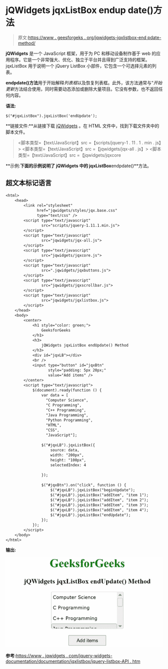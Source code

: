 # jQWidgets jqxListBox endup date()方法

> 原文:[https://www . geesforgeks . org/jqwidgets-jqxlistbox-end pdate-method/](https://www.geeksforgeeks.org/jqwidgets-jqxlistbox-endupdate-method/)

**jQWidgets** 是一个 JavaScript 框架，用于为 PC 和移动设备制作基于 web 的应用程序。它是一个非常强大、优化、独立于平台并且得到广泛支持的框架。jqxListBox 用于说明一个 jQuery ListBox 小部件，它包含一个可选择元素的列表。

**endpdate()方法**用于开始解释*列表框*以及恢复列表框。此外，该方法通常与“*开始更新*方法结合使用，同时需要动态添加或删除大量项目。它没有参数，也不返回任何内容。

**语法:**

```
$("#jqxListBox").jqxListBox('endUpdate');
```

**链接文件:**从链接下载 [jQWidgets](https://www.jqwidgets.com/download/) 。在 HTML 文件中，找到下载文件夹中的脚本文件。

> <link rel="”stylesheet”" href="”jqwidgets/styles/jqx.base.css”" type="”text/css”">
> <脚本类型=【text/JavaScript】src =【scripts/jquery-1 . 11 . 1 . min . js】></脚本>
> <脚本类型=【text/JavaScript】src =【jqwidgets/jqx-all . js】></脚本>
> <脚本类型=【text/JavaScript】src =【jqwidgets/jqxcore

**示例:**下面的示例说明了 jQWidgets 中的 jqxListBox**endpdate()**方法。

## 超文本标记语言

```
<html>
    <head>
        <link rel="stylesheet" 
              href="jqwidgets/styles/jqx.base.css" 
              type="text/css" />
        <script type="text/javascript"
                src="scripts/jquery-1.11.1.min.js">
        </script>
        <script type="text/javascript" 
                src="jqwidgets/jqx-all.js">
        </script>
        <script type="text/javascript" 
                src="jqwidgets/jqxcore.js">
        </script>
        <script type="text/javascript" 
                src=".jqwidgets/jqxbuttons.js">
        </script>
        <script type="text/javascript" 
                src="jqwidgets/jqxscrollbar.js">
        </script>
        <script type="text/javascript" 
                src="jqwidgets/jqxlistbox.js">
        </script>
    </head>
    <body>
        <center>
            <h1 style="color: green;">
                GeeksforGeeks
            </h1>
            <h3>
                jQWidgets jqxListBox endUpdate() Method
            </h3>
            <div id="jqxLB"></div>
            <br />
            <input type="button" id="jqxBtn" 
                   style="padding: 5px 20px;" 
                   value="Add items" />
        </center>
        <script type="text/javascript">
            $(document).ready(function () {
                var data = [
                  "Computer Science",
                  "C Programming",
                  "C++ Programming",
                  "Java Programming",
                  "Python Programming",
                  "HTML", 
                  "CSS", 
                  "JavaScript"];

                $("#jqxLB").jqxListBox({
                    source: data,
                    width: "200px",
                    height: "100px",
                    selectedIndex: 4

                });

                $("#jqxBtn").on("click", function () {
                    $("#jqxLB").jqxListBox("beginUpdate");
                    $("#jqxLB").jqxListBox("addItem", "item 1");
                    $("#jqxLB").jqxListBox("addItem", "item 2");
                    $("#jqxLB").jqxListBox("addItem", "item 3");
                    $("#jqxLB").jqxListBox("addItem", "item 4");
                    $("#jqxLB").jqxListBox("endUpdate");
                });
            });
        </script>
    </body>
</html>
```

**输出:**

![](img/83fe5f371de32767700a09249464a3d8.png)

**参考:**[https://www . jqwidgets . com/jquery-widgets-documentation/documentation/jqxlistbox/jquery-listbox-API . htm](https://www.jqwidgets.com/jquery-widgets-documentation/documentation/jqxlistbox/jquery-listbox-api.htm)